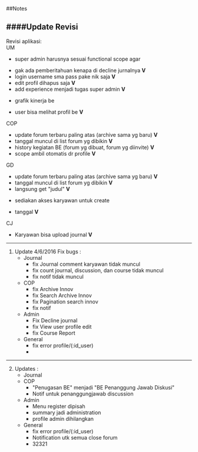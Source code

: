##Notes

####Update Revisi
---
Revisi aplikasi:  
UM
- super admin harusnya sesuai functional scope agar
+ gak ada pemberitahuan kenapa di decline jurnalnya __V__
+ login username sma pass pake nik saja __V__
+ edit profil dihapus saja __V__
+ add experience menjadi tugas super admin __V__
- grafik kinerja be
+ user bisa melihat profil be __V__

COP 
+ update forum terbaru paling atas (archive sama yg baru) __V__
+ tanggal muncul di list forum yg dibikin __V__
+ history kegiatan BE (forum yg dibuat, forum yg diinvite) __V__
+ scope ambil otomatis dr profile __V__

GD
+ update forum terbaru paling atas (archive sama yg baru) __V__
+ tanggal muncul di list forum yg dibikin __V__
+ langsung get "judul" __V__
- sediakan akses karyawan untuk create 
+ tanggal __V__

CJ
+ Karyawan bisa upload journal __V__

---
1. Update 4/6/2016
Fix bugs :
	- Journal
		+ fix Journal comment karyawan tidak muncul
		+ fix count journal, discussion, dan course tidak muncul
		+ fix notif tidak muncul
	- COP
		+ fix Archive Innov
		+ fix Search Archive Innov
		+ fix Pagination search innov
		+ fix notif
	- Admin
		+ Fix Decline journal
		+ fix View user profile edit
		+ fix Course Report
	- General
		+ fix error profile/(:id_user)
		+ 
		
----
2. Updates :
	- Journal
	- COP
		+ "Penugasan BE" menjadi "BE Penanggung Jawab Diskusi" 
		+ Notif untuk penanggungjawab discussion
	- Admin
		+ Menu register dipisah
		+ summary jadi administration
		+ profile admin dihilangkan
	- General
		+ fix error profile/(:id_user)
		+ Notification utk semua close forum
		+ 32321   
